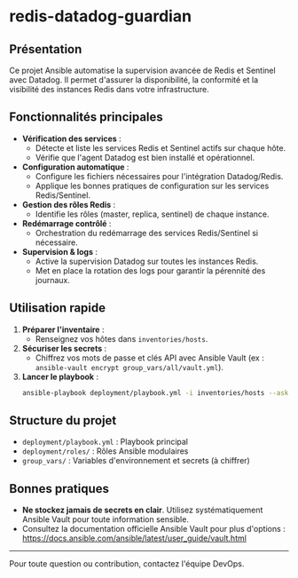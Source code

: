 # redis-datadog-guardian

## Présentation

Ce projet Ansible automatise la supervision avancée de Redis et Sentinel avec Datadog. Il permet d'assurer la disponibilité, la conformité et la visibilité des instances Redis dans votre infrastructure.

## Fonctionnalités principales

- **Vérification des services** :
  - Détecte et liste les services Redis et Sentinel actifs sur chaque hôte.
  - Vérifie que l'agent Datadog est bien installé et opérationnel.
- **Configuration automatique** :
  - Configure les fichiers nécessaires pour l'intégration Datadog/Redis.
  - Applique les bonnes pratiques de configuration sur les services Redis/Sentinel.
- **Gestion des rôles Redis** :
  - Identifie les rôles (master, replica, sentinel) de chaque instance.
- **Redémarrage contrôlé** :
  - Orchestration du redémarrage des services Redis/Sentinel si nécessaire.
- **Supervision & logs** :
  - Active la supervision Datadog sur toutes les instances Redis.
  - Met en place la rotation des logs pour garantir la pérennité des journaux.

## Utilisation rapide

1. **Préparer l'inventaire** :
   - Renseignez vos hôtes dans `inventories/hosts`.
2. **Sécuriser les secrets** :
   - Chiffrez vos mots de passe et clés API avec Ansible Vault (ex : `ansible-vault encrypt group_vars/all/vault.yml`).
3. **Lancer le playbook** :
   ```bash
   ansible-playbook deployment/playbook.yml -i inventories/hosts --ask-vault-pass
   ```

## Structure du projet

- `deployment/playbook.yml` : Playbook principal
- `deployment/roles/` : Rôles Ansible modulaires
- `group_vars/` : Variables d'environnement et secrets (à chiffrer)

## Bonnes pratiques

- **Ne stockez jamais de secrets en clair**. Utilisez systématiquement Ansible Vault pour toute information sensible.
- Consultez la documentation officielle Ansible Vault pour plus d'options : https://docs.ansible.com/ansible/latest/user_guide/vault.html

---

Pour toute question ou contribution, contactez l'équipe DevOps. 